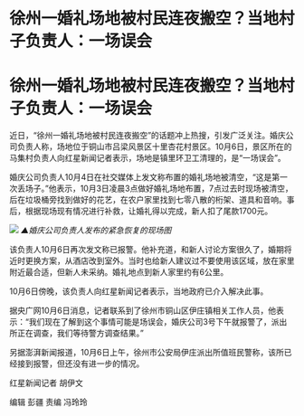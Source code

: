 # 徐州一婚礼场地被村民连夜搬空？当地村子负责人：一场误会

# 徐州一婚礼场地被村民连夜搬空？当地村子负责人：一场误会

近日，“徐州一婚礼场地被村民连夜搬空”的话题冲上热搜，引发广泛关注。婚庆公司负责人称，场地位于铜山市吕梁风景区十里杏花村景区。10月6日，景区所在的马集村负责人向红星新闻记者表示，场地是镇里环卫工清理的，是“一场误会”。

婚庆公司负责人10月4日在社交媒体上发文称布置的婚礼场地被清空，“这是第一次丢场子。”他表示，10月3日凌晨3点做好婚礼场地布置，7点过去时现场被清空，后在垃圾桶旁找到做好的花艺，在农户家里找到七零八散的桁架、道具和音响。事后，根据现场现有情况进行补救，让婚礼得以完成，新人扣了尾款1700元。

![](https://inews.gtimg.com/om_bt/OhkbD0qz57qQ4nIH8Wws35_2uvGNO_f6kno9rw4FUoN10AA/1000)
_▲婚庆公司负责人发布的紧急恢复的现场图_

该负责人10月6日再次发文称已报警。他补充道，和新人讨论方案很久了，婚期将近时更换方案，从酒店改到室外。当时也给新人建议过不要使用该区域，放在家里附近最合适，但新人未采纳。婚礼地点到新人家里约有6公里。

10月6日傍晚，该负责人向红星新闻记者表示，当地政府已介入解决此事。

据央广网10月6日消息，记者联系到了徐州市铜山区伊庄镇相关工作人员，他表示：“我们现在了解到这个事情可能是场误会，婚庆公司3号下午就报警了，派出所正在调查，我们等待警方调查结果。”

另据澎湃新闻报道，10月6日上午，徐州市公安局伊庄派出所值班民警称，该所已经接到报警，但还没有进一步的情况。

红星新闻记者 胡伊文

编辑 彭疆 责编 冯玲玲

